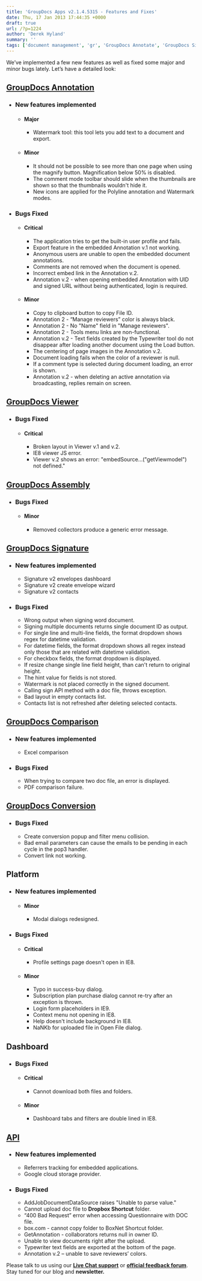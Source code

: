 ```yaml
---
title: 'GroupDocs Apps v2.1.4.5315 - Features and Fixes'
date: Thu, 17 Jan 2013 17:44:35 +0000
draft: true
url: /?p=1224
author: 'Derek Hyland'
summary: ''
tags: ['document management', 'gr', 'GroupDocs Annotate', 'GroupDocs Signature', 'GroupDocs Viewer', 'online document viewer', 'zArchive']
---
```


We’ve implemented a few new features as well as fixed some major and minor bugs lately. Let’s have a detailed look:

## **[GroupDocs Annotation](http://groupdocs.com/apps/annotation)**

*   ### **New features implemented**
    *   #### **Major**
        *   Watermark tool: this tool lets you add text to a document and export.
    *   #### **Minor**
        *   It should not be possible to see more than one page when using the magnify button. Magnification below 50% is disabled.
        *   The comment mode toolbar should slide when the thumbnails are shown so that the thumbnails wouldn't hide it.
        *   New icons are applied for the Polyline annotation and Watermark modes.
*   ### **Bugs Fixed**
    *   #### **Critical**
        *   The application tries to get the built-in user profile and fails.
        *   Export feature in the embedded Annotation v.1 not working.
        *   Anonymous users are unable to open the embedded document annotations.
        *   Comments are not removed when the document is opened.
        *   Incorrect embed link in the Annotation v.2.
        *   Annotation v.2 - when opening embedded Annotation with UID and signed URL without being authenticated, login is required.
    *   #### **Minor**
        *   Copy to clipboard button to copy File ID.
        *   Annotation 2 - “Manage reviewers” color is always black.
        *   Annotation 2 - No "Name" field in "Manage reviewers".
        *   Annotation 2 - Tools menu links are non-functional.
        *   Annotation v.2 - Text fields created by the Typewriter tool do not disappear after loading another document using the Load button.
        *   The centering of page images in the Annotation v.2.
        *   Document loading fails when the color of a reviewer is null.
        *   If a comment type is selected during document loading, an error is shown.
        *   Annotation v.2 - when deleting an active annotation via broadcasting, replies remain on screen.

## [GroupDocs Viewer](http://groupdocs.com/apps/viewer)

*   ### **Bugs Fixed**
    *   #### **Critical**
        *   Broken layout in Viewer v.1 and v.2.
        *   IE8 viewer JS error.
        *   Viewer v.2 shows an error: "embedSource...("getViewmodel") not defined."

## **[GroupDocs Assembly](http://groupdocs.com/apps/assembly)**

*   ### **Bugs Fixed**
    *   #### **Minor**
        *   Removed collectors produce a generic error message.

## **[GroupDocs Signature](http://groupdocs.com/apps/signature)**

*   ### **New features implemented**
    *   Signature v2 envelopes dashboard
    *   Signature v2 create envelope wizard
    *   Signature v2 contacts
*   ### **Bugs Fixed**
    *   Wrong output when signing word document.
    *   Signing multiple documents returns single document ID as output.
    *   For single line and multi-line fields, the format dropdown shows regex for datetime validation.
    *   For datetime fields, the format dropdown shows all regex instead only those that are related with datetime validation.
    *   For checkbox fields, the format dropdown is displayed.
    *   If resize change single line field height, than can't return to original height.
    *   The hint value for fields is not stored.
    *   Watermark is not placed correctly in the signed document.
    *   Calling sign API method with a doc file, throws exception.
    *   Bad layout in empty contacts list.
    *   Contacts list is not refreshed after deleting selected contacts.

## **[GroupDocs Comparison](http://groupdocs.com/apps/comparison)**

*   ### **New features implemented**
    *   Excel comparison
*   ### **Bugs Fixed**
    *   When trying to compare two doc file, an error is displayed.
    *   PDF comparison failure.

## **[GroupDocs Conversion](http://groupdocs.com/apps/conversion)**

*   ### **Bugs Fixed**
    *   Create conversion popup and filter menu collision.
    *   Bad email parameters can cause the emails to be pending in each cycle in the pop3 handler.
    *   Convert link not working.

## **Platform**

*   ### **New features implemented**
    *   #### **Minor**
        *   Modal dialogs redesigned.
*   ### **Bugs Fixed**
    *   #### **Critical**
        *   Profile settings page doesn't open in IE8.
    *   #### **Minor**
        *   Typo in success-buy dialog.
        *   Subscription plan purchase dialog cannot re-try after an exception is thrown.
        *   Login form placeholders in IE9.
        *   Context menu not opening in IE8.
        *   Help doesn't include background in IE8.
        *   NaNKb for uploaded file in Open File dialog.

## **Dashboard**

*   ### **Bugs Fixed**
    *   #### **Critical**
        *   Cannot download both files and folders.
    *   #### **Minor**
        *   Dashboard tabs and filters are double lined in IE8.

## **[API](http://groupdocs.com/cloud)**

*   ### **New features implemented**
    *   Referrers tracking for embedded applications.
    *   Google cloud storage provider.
*   ### **Bugs Fixed**
    *   AddJobDocumentDataSource raises "Unable to parse value."
    *   Cannot upload doc file to **Dropbox Shortcut** folder.
    *   “400 Bad Request” error when accessing Questionnaire with DOC file.
    *   box.com - cannot copy folder to BoxNet Shortcut folder.
    *   GetAnnotation - collaborators returns null in owner ID.
    *   Unable to view documents right after the upload.
    *   Typewriter text fields are exported at the bottom of the page.
    *   Annotation v.2 – unable to save reviewers’ colors.

Please talk to us using our **[Live Chat support](http://groupdocs.com/)** or **[official feedback forum](http://groupdocs.com/Community/Forums/Default.aspx)**. Stay tuned for our blog and **newsletter.**



